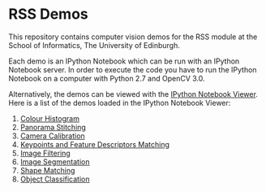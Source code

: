 # RSS Demos

This repository contains computer vision demos for the RSS module at the School of Informatics, The University of Edinburgh.

Each demo is an IPython Notebook which can be run with an IPython Notebook server. In order to execute the code you have to run the IPython Notebook on a computer with Python 2.7 and OpenCV 3.0. 

Alternatively, the demos can be viewed with the [IPython Notebook Viewer](http://nbviewer.ipython.org). Here is a list of the demos loaded in the IPython Notebook Viewer:

1. [Colour Histogram](http://nbviewer.ipython.org/github/svepe/rss-demos/blob/dev/Colour%20Histogram.ipynb)
2. [Panorama Stitching](http://nbviewer.ipython.org/github/svepe/rss-demos/blob/dev/Panorama%20Stitching.ipynb)
3. [Camera Calibration](http://nbviewer.ipython.org/github/svepe/rss-demos/blob/dev/Camera%20Calibration.ipynb)
4. [Keypoints and Feature Descriptors Matching](http://nbviewer.ipython.org/github/svepe/rss-demos/blob/dev/Keypoints%20and%20Feature%20Descriptors%20Matching.ipynb)
5. [Image Filtering](http://nbviewer.ipython.org/github/svepe/rss-demos/blob/dev/Image%20Filtering.ipynb)
6. [Image Segmentation](http://nbviewer.ipython.org/github/svepe/rss-demos/blob/dev/Image%20Segmentation.ipynb)
7. [Shape Matching](http://nbviewer.ipython.org/github/svepe/rss-demos/blob/dev/Shape%20Matching.ipynb)
8. [Object Classification](http://nbviewer.ipython.org/github/svepe/rss-demos/blob/dev/Object%20Classification.ipynb)




